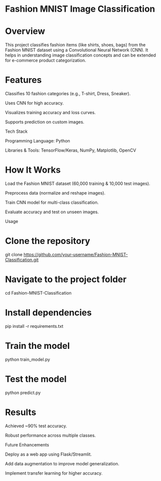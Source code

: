 # Fashion MNIST Image Classification
# Overview

This project classifies fashion items (like shirts, shoes, bags) from the Fashion MNIST dataset using a Convolutional Neural Network (CNN). It helps in understanding image classification concepts and can be extended for e-commerce product categorization.

# Features

Classifies 10 fashion categories (e.g., T-shirt, Dress, Sneaker).

Uses CNN for high accuracy.

Visualizes training accuracy and loss curves.

Supports prediction on custom images.

Tech Stack

Programming Language: Python

Libraries & Tools: TensorFlow/Keras, NumPy, Matplotlib, OpenCV

# How It Works

Load the Fashion MNIST dataset (60,000 training & 10,000 test images).

Preprocess data (normalize and reshape images).

Train CNN model for multi-class classification.

Evaluate accuracy and test on unseen images.

Usage
# Clone the repository
git clone https://github.com/your-username/Fashion-MNIST-Classification.git

# Navigate to the project folder
cd Fashion-MNIST-Classification

# Install dependencies
pip install -r requirements.txt

# Train the model
python train_model.py

# Test the model
python predict.py

# Results

Achieved ~90% test accuracy.

Robust performance across multiple classes.

Future Enhancements

Deploy as a web app using Flask/Streamlit.

Add data augmentation to improve model generalization.

Implement transfer learning for higher accuracy.
